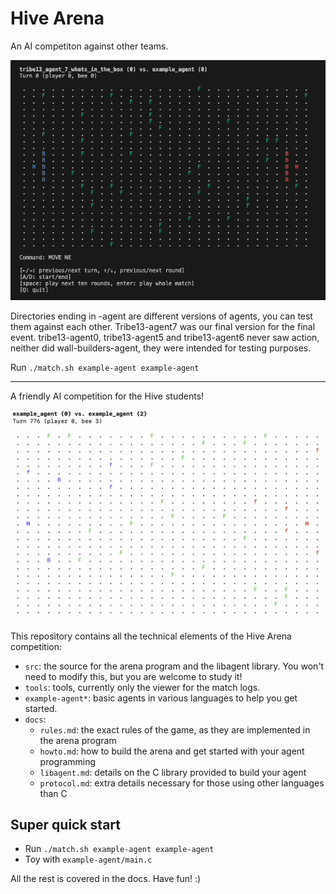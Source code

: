 Hive Arena
==========

An AI competiton against other teams.

![](https://github.com/kona3b/42_Hive_Arena/blob/main/arena.gif)

Directories ending in -agent are different versions of agents, you can test them against each other. Tribe13-agent7 was our final version for the final event. tribe13-agent0, tribe13-agent5 and tribe13-agent6 never saw action, neither did wall-builders-agent, they were intended for testing purposes.

Run `./match.sh example-agent example-agent`

----------

A friendly AI competition for the Hive students!

![Viewer screenshot](viewer-screenshot.png)

This repository contains all the technical elements of the Hive Arena competition:

- `src`: the source for the arena program and the libagent library. You won't need to modify this, but you are welcome to study it!
- `tools`: tools, currently only the viewer for the match logs.
- `example-agent*`: basic agents in various languages to help you get started.
- `docs`:
    - `rules.md`: the exact rules of the game, as they are implemented in the arena program
    - `howto.md`: how to build the arena and get started with your agent programming
    - `libagent.md`: details on the C library provided to build your agent
    - `protocol.md`: extra details necessary for those using other languages than C

Super quick start
-----------------

- Run `./match.sh example-agent example-agent`
- Toy with `example-agent/main.c`

All the rest is covered in the docs. Have fun! :)
